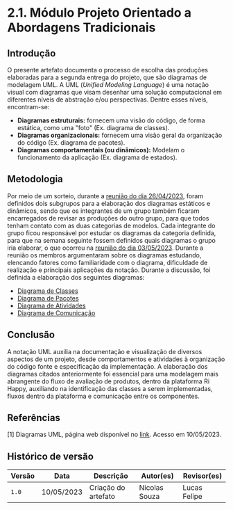# 2.1. Módulo Projeto Orientado a Abordagens Tradicionais

## Introdução

O presente artefato documenta o processo de escolha das produções elaboradas para a segunda entrega do projeto, que são diagramas de modelagem UML. A UML (_Unified Modeling Language_) é uma notação visual com diagramas que visam desenhar uma solução computacional em diferentes níveis de abstração e/ou perspectivas. Dentre esses níveis, encontram-se:

- **Diagramas estruturais:** fornecem uma visão do código, de forma estática, como uma "foto" (Ex. diagrama de classes).
- **Diagramas organizacionais:** fornecem uma visão geral da organização do código (Ex. diagrama de pacotes).
- **Diagramas comportamentais (ou dinâmicos):** Modelam o funcionamento da aplicação (Ex. diagrama de estados).

## Metodologia

Por meio de um sorteio, durante a [reunião do dia 26/04/2023](../Atas/ata_26_04_2023.md), foram definidos dois subgrupos para a elaboração dos diagramas estáticos e dinâmicos, sendo que os integrantes de um grupo também ficaram encarregados de revisar as produções do outro grupo, para que todos tenham contato com as duas categorias de modelos. Cada integrante do grupo ficou responsável por estudar os diagramas da categoria definida, para que na semana seguinte fossem definidos quais diagramas o grupo iria elaborar, o que ocorreu na [reunião do dia 03/05/2023](../Atas/ata_03_05_2023.md). Durante a reunião os membros argumentaram sobre os diagramas estudando, elencando fatores como familiaridade com o diagrama, dificuldade de realização e principais aplicações da notação. Durante a discussão, foi definida a elaboração dos seguintes diagramas:

- [Diagrama de Classes](./2.3.Estatica/2.3.1.DiagramaDeClasses.md)
- [Diagrama de Pacotes](./2.3.Estatica/2.3.2.DiagramaDePacotes.md)
- [Diagrama de Atividades](./2.4.Dinamica/2.4.1.DiagramaDeAtividades.md)
- [Diagrama de Comunicação](./2.4.Dinamica/2.4.2.DiagramaDeComunicacao.md)

## Conclusão

A notação UML auxilia na documentação e visualização de diversos aspectos de um projeto, desde comportamentos e atividades à organização do código fonte e especificação da implementação. A elaboração dos diagramas citados anteriormente foi essencial para uma modelagem mais abrangente do fluxo de avaliação de produtos, dentro da plataforma Ri Happy, auxiliando na identificação das classes a serem implementadas, fluxos dentro da plataforma e comunicação entre os componentes.

## Referências

[1] Diagramas UML, página web disponível no [link](https://www.uml-diagrams.org/activity-diagrams.html). Acesso em 10/05/2023.

## Histórico de versão

| Versão | Data       | Descrição           | Autor(es)     | Revisor(es)  |
|--------|------------|---------------------|---------------|--------------|
| `1.0`  | 10/05/2023 | Criação do artefato | Nicolas Souza | Lucas Felipe |
